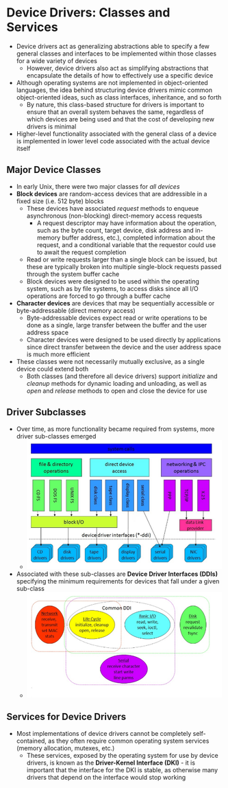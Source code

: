 # Device Drivers: Classes and Services
- Device drivers act as generalizing abstractions able to specify a few general classes and interfaces to be implemented within those classes for a wide variety of devices
    - However, device drivers also act as simplifying abstractions that encapsulate the details of how to effectively use a specific device
- Although operating systems are not implemented in object-oriented languages, the idea behind structuring device drivers mimic common object-oriented ideas, such as class interfaces, inheritance, and so forth
    - By nature, this class-based structure for drivers is important to ensure that an overall system behaves the same, regardless of which devices are being used and that the cost of developing new drivers is minimal
- Higher-level functionality associated with the general class of a device is implemented in lower level code associated with the actual device itself
## Major Device Classes
- In early Unix, there were two major classes for *all devices*
- **Block devices** are random-access devices that are addressible in a fixed size (i.e. 512 byte) blocks
    - These devices have associated *request* methods to enqueue asynchronous (non-blocking) direct-memory access requests
        - A request descriptor may have information about the operation, such as the byte count, target device, disk address and in-memory buffer address, etc.), completed information about the request, and a conditional variable that the requestor could use to await the request completion
    - Read or write requests larger than a single block can be issued, but these are typically broken into multiple single-block requests passed through the system buffer cache
    - Block devices were designed to be used within the operating system, such as by file systems, to access disks since all I/O operations are forced to go through a buffer cache
- **Character devices** are devices that may be sequentially accessible or byte-addressable (direct memory access)
    - Byte-addressable devices expect read or write operations to be done as a single, large transfer between the buffer and the user address space
    - Character devices were designed to be used directly by applications since direct transfer between the device and the user address space is much more efficient
- These classes were not necessarily mutually exclusive, as a single device could extend both 
    -  Both classes (and therefore all device drivers) support *initialize* and *cleanup* methods for dynamic loading and unloading, as well as *open* and *release* methods to open and close the device for use
## Driver Subclasses
- Over time, as more functionality became required from systems, more driver sub-classes emerged
    - ![Driver Subclasses](./Images/Driver_Subclasses.png)
- Associated with these sub-classes are **Device Driver Interfaces (DDIs)** specifying the minimum requirements for devices that fall under a given sub-class
    - ![Device Driver Interfaces](./Images/Device_Driver_Interfaces.png)
## Services for Device Drivers
- Most implementations of device drivers cannot be completely self-contained, as they often require common operating system services (memory allocation, mutexes, etc.)
    - These services, exposed by the operating system for use by device drivers, is known as the **Driver-Kernel Interface (DKI)** - it is important that the interface for the DKI is stable, as otherwise many drivers that depend on the interface would stop working
